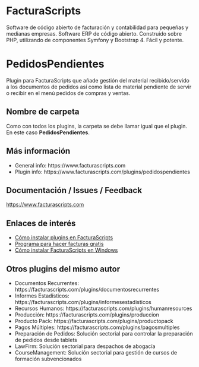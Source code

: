 # FacturaScripts
Software de código abierto de facturación y contabilidad para pequeñas y medianas empresas.
Software ERP de código abierto. Construido sobre PHP, utilizando de componentes Symfony y Bootstrap 4.
Fácil y potente.

# PedidosPendientes
Plugin para FacturaScripts que añade gestión del material recibido/servido a los documentos de pedidos 
así como lista de material pendiente de servir o recibir en el menú pedidos de compras y ventas.

## Nombre de carpeta
Como con todos los plugins, la carpeta se debe llamar igual que el plugin. En este caso **PedidosPendientes**.

## Más información
<ul>
    <li>General info: https://www.facturascripts.com</li>
    <li>Plugin info:  https://www.facturascripts.com/plugins/pedidospendientes</li>
</ul>


## Documentación / Issues / Feedback
https://www.facturascripts.com

## Enlaces de interés
- [Cómo instalar plugins en FacturaScripts](https://facturascripts.com/publicaciones/como-instalar-un-plugin-en-facturascripts)
- [Programa para hacer facturas gratis](https://facturascripts.com/programa-para-hacer-facturas)
- [Cómo instalar FacturaScripts en Windows](https://facturascripts.com/instalar-windows)

## Otros plugins del mismo autor
<ul>
    <li>Documentos Recurrentes: https://facturascripts.com/plugins/documentosrecurrentes</li>
    <li>Informes Estadísticos: https://facturascripts.com/plugins/informesestadisticos</li>
    <li>Recursos Humanos: https://facturascripts.com/plugins/humanresources</li>
    <li>Producción: https://facturascripts.com/plugins/produccion</li>
    <li>Producto Pack: https://facturascripts.com/plugins/productopack</li>
    <li>Pagos Múltiples: https://facturascripts.com/plugins/pagosmultiples</li>
    <li>Preparación de Pedidos: Solución sectorial para controlar la preparación de pedidos desde tablets</li>
    <li>LawFirm: Solución sectorial para despachos de abogacía</li>
    <li>CourseManagement: Solución sectorial para gestión de cursos de formación subvencionados</li>
</ul>
